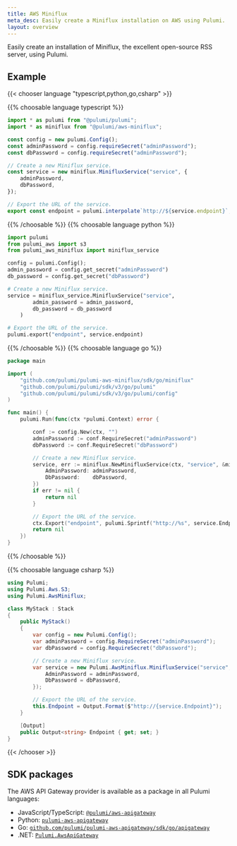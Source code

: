 ```yaml
---
title: AWS Miniflux
meta_desc: Easily create a Miniflux installation on AWS using Pulumi.
layout: overview
---
```


Easily create an installation of Miniflux, the excellent open-source RSS server, using Pulumi.

## Example

{{< chooser language "typescript,python,go,csharp" >}}

{{% choosable language typescript %}}

```typescript
import * as pulumi from "@pulumi/pulumi";
import * as miniflux from "@pulumi/aws-miniflux";

const config = new pulumi.Config();
const adminPassword = config.requireSecret("adminPassword");
const dbPassword = config.requireSecret("adminPassword");

// Create a new Miniflux service.
const service = new miniflux.MinifluxService("service", {
    adminPassword,
    dbPassword,
});

// Export the URL of the service.
export const endpoint = pulumi.interpolate`http://${service.endpoint}`;
```

{{% /choosable %}}
{{% choosable language python %}}

```py
import pulumi
from pulumi_aws import s3
from pulumi_aws_miniflux import miniflux_service

config = pulumi.Config();
admin_password = config.get_secret("adminPassword")
db_password = config.get_secret("dbPassword")

# Create a new Miniflux service.
service = miniflux_service.MinifluxService("service",
        admin_password = admin_password,
        db_password = db_password
    )

# Export the URL of the service.
pulumi.export("endpoint", service.endpoint)
```

{{% /choosable %}}
{{% choosable language go %}}

```go
package main

import (
	"github.com/pulumi/pulumi-aws-miniflux/sdk/go/miniflux"
	"github.com/pulumi/pulumi/sdk/v3/go/pulumi"
	"github.com/pulumi/pulumi/sdk/v3/go/pulumi/config"
)

func main() {
	pulumi.Run(func(ctx *pulumi.Context) error {

		conf := config.New(ctx, "")
		adminPassword := conf.RequireSecret("adminPassword")
		dbPassword := conf.RequireSecret("dbPassword")

		// Create a new Miniflux service.
		service, err := miniflux.NewMinifluxService(ctx, "service", &miniflux.MinifluxServiceArgs{
			AdminPassword: adminPassword,
			DbPassword:    dbPassword,
		})
		if err != nil {
			return nil
		}

		// Export the URL of the service.
		ctx.Export("endpoint", pulumi.Sprintf("http://%s", service.Endpoint))
		return nil
	})
}
```

{{% /choosable %}}

{{% choosable language csharp %}}
```csharp
using Pulumi;
using Pulumi.Aws.S3;
using Pulumi.AwsMiniflux;

class MyStack : Stack
{
    public MyStack()
    {
        var config = new Pulumi.Config();
        var adminPassword = config.RequireSecret("adminPassword");
        var dbPassword = config.RequireSecret("dbPassword");

        // Create a new Miniflux service.
        var service = new Pulumi.AwsMiniflux.MinifluxService("service", new Pulumi.AwsMiniflux.MinifluxServiceArgs{
            AdminPassword = adminPassword,
            DbPassword = dbPassword,
        });

        // Export the URL of the service.
        this.Endpoint = Output.Format($"http://{service.Endpoint}");
    }

    [Output]
    public Output<string> Endpoint { get; set; }
}
```
{{< /chooser >}}

## SDK packages

The AWS API Gateway provider is available as a package in all Pulumi languages:

* JavaScript/TypeScript: [`@pulumi/aws-apigateway`](https://www.npmjs.com/package/@pulumi/aws)
* Python: [`pulumi-aws-apigateway`](https://pypi.org/project/pulumi-aws-apigateway/)
* Go: [`github.com/pulumi/pulumi-aws-apigateway/sdk/go/apigateway`](https://github.com/pulumi/pulumi-aws-apigateway)
* .NET: [`Pulumi.AwsApiGateway`](https://www.nuget.org/packages/Pulumi.AwsApiGateway)
